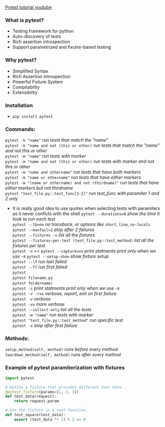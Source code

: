 [Pytest tutorial youtube]("https://www.youtube.com/watch?v=cHYq1MRoyI0&ab_channel=freeCodeCamp.org")

### What is pytest?
- Testing framework for python
- Auto-discovery of tests
- Rich assertion introspection 
- Support parametrized and fixutre-based testing

### Why pytest?
- Simplified Syntax
- Rich Assertion Introspection
- Powerful Fixture System
- Compitability
- Extensibility

### Installation
- `pip install pytest`

### Commands:
`pytest -k "name"` *run tests that match the "name"*  
`pytest -k "name and not (this or other)` *run tests that match the "name" and not this or other*  
`pytest -m "name"` *run tests with marker*  
`pytest -m "name and not (this or other)` *run tests with marker and not this or other*  
`pytest -m "name and othername"` *run tests that have both markers*  
`pytest -m "name or othername"` *run tests that have either markers*  
`pytest -m "(name or othername) and not (thirdname)"` *run tests that have either markers but not thirdname*  
`pytest "test_file.py::test_func[1-2]"` *run test_func with paramiter 1 and 2 only*  
- It is really good idea to use quotes when selecting tests with paramiters as it never conficts with the shell
`pytest --durations=0` *show the time it took to run each test*  
`pytest --tb=no` *no traceback, or options like `short`, `line`, `no-locals`*  
`pytest --maxfail=2` *stop after 2 failures*  
`pytest --fixtures -v` *list all the fixtures*  
`pytest --fixtures-per-test (test_file.py::test_method)` *list all the fixtures per test*  
`pytest -s` == `pytest --capture=no` *print statments print only when we use -s*
`pytest --setup-show` *show fixture setup*  
`pytest --lf` *run last failed*  
`pytest --ff` *run first failed*  
`pytest`  
`pytest filename.py`  
`pytest foldername/`  
`pytest -s` *print statments print only when we use -s*  
`pytest -v -rxs` *verbose, report, exit on first failure*  
`pytest -v` *verbose*  
`pytest -vv` *more verbose*  
`pytest --collect-only` *list all the tests*  
`pytest -m "name"` *run tests with marker*  
`pytest "test_file.py::test_method"` *run specific test*  
`pytest -x` *stop after first failure*  



### Methods:
`setup_method(self, method)` *runs before every method*  
`teardown_method(self, method)` *runs after every method*


### Example of pytest paramiterization with fixtures
```python
import pytest

# Define a fixture that provides different test data.
@pytest.fixture(params=[1, 2, 3])
def test_data(request):
    return request.param

# Use the fixture in a test function.
def test_square(test_data):
    assert (test_data ** 2) % 2 == 0
```
